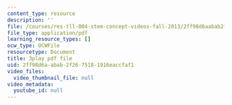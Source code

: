 ```yaml
---
content_type: resource
description: ''
file: /courses/res-tll-004-stem-concept-videos-fall-2013/2ff98d6aabab2f2675181916eaccfaf1_XR_0k8JIawY.pdf
file_type: application/pdf
learning_resource_types: []
ocw_type: OCWFile
resourcetype: Document
title: 3play pdf file
uid: 2ff98d6a-abab-2f26-7518-1916eaccfaf1
video_files:
  video_thumbnail_file: null
video_metadata:
  youtube_id: null
---
```

